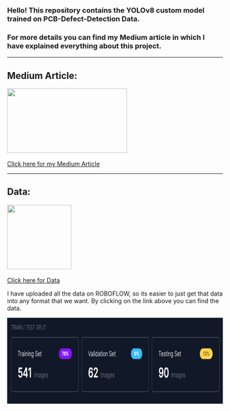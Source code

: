 ### Hello! This repository contains the YOLOv8 custom model trained on PCB-Defect-Detection Data.

### For more details you can find my Medium article in which I have explained everything about this project.

***


## Medium Article:

<img src="https://miro.medium.com/max/1120/1*D22UnAkI_EX2qcQpDSWEEA.png" width="280" height="150" />

[Click here for my Medium Article](https://www.google.com "My Medium Article")

***

## Data:

<img src="https://miro.medium.com/max/1400/1*siH5a3v-BGh5q8E48q6OVw.webp" width="150" height="150" />

[Click here for Data](https://universe.roboflow.com/object-detection-dt-wzpc6/pcb-dataset-defect "My Medium Article")

I have uploaded all the data on ROBOFLOW, so its easier to just get that data into any format that we want.
By clicking on the link above you can find the data.


<p align="center">
<img src="https://github.com/Sammy970/PCB-Defect-detection-using-YOLOv8/blob/main/1_fMd2X_QS9ZYzuz1-zaOJIw.png" width="950" height="200" />
</p>
